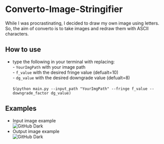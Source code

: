 # Converto-Image-Stringifier
While I was procrastinating, I decided to draw my own image using letters. So, the aim of converto is to take images and redraw them with ASCII characters.

## How to use
* type the following in your terminal with replacing:<br />
        - ```YourImgPath``` with your image path<br />
        - ```f_value``` with the desired fringe value (defualt=10)<br />
        - ```dg_value``` with the desired downgrade value (defualt=8)<br />
     <br />
 ```$(python main.py --input_path "YourImgPath" --fringe f_value --downgrade_factor dg_value) ``` 
  

## Examples
* Input image example<br />
![GitHub Dark](https://github.com/ahmedsalahacc/Converto-Image-Stringifier/blob/main/static/me1.png?raw=true)
* Output image example<br />
![GitHub Dark](https://github.com/ahmedsalahacc/Converto-Image-Stringifier/blob/main/static/Capture.PNG?raw=true)
